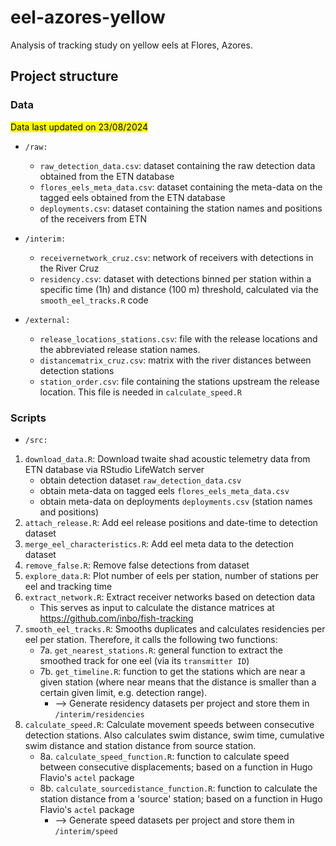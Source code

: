 # eel-azores-yellow
Analysis of tracking study on yellow eels at Flores, Azores.

## Project structure

### Data

<mark>Data last updated on 23/08/2024</mark>

* `/raw:`
	+ `raw_detection_data.csv`: dataset containing the raw detection data obtained from the ETN database
	+ `flores_eels_meta_data.csv`: dataset containing the meta-data on the tagged eels obtained from the ETN database
	+ `deployments.csv`: dataset containing the station names and positions of the receivers from ETN

* `/interim:`
	+ `receivernetwork_cruz.csv`: network of receivers with detections in the River Cruz
	+ `residency.csv`: dataset with detections binned per station within a specific time (1h) and distance (100 m) threshold, calculated via the `smooth_eel_tracks.R` code

* `/external:`
	+ `release_locations_stations.csv`: file with the release locations and the abbreviated release station names.
	+ `distancematrix_cruz.csv`: matrix with the river distances between detection stations
	+ `station_order.csv`: file containing the stations upstream the release location. This file is needed in `calculate_speed.R`



### Scripts

* `/src:`

1. `download_data.R`: Download twaite shad acoustic telemetry data from ETN database via RStudio LifeWatch server
	* obtain detection dataset `raw_detection_data.csv`
	* obtain meta-data on tagged eels `flores_eels_meta_data.csv`
	* obtain meta-data on deployments `deployments.csv` (station names and positions)
2. `attach_release.R`: Add eel release positions and date-time to detection dataset
3. `merge_eel_characteristics.R`: Add eel meta data to the detection dataset
4. `remove_false.R`: Remove false detections from dataset
5. `explore_data.R`: Plot number of eels per station, number of stations per eel and tracking time
6. `extract_network.R`: Extract receiver networks based on detection data
	* This serves as input to calculate the distance matrices at https://github.com/inbo/fish-tracking
7. `smooth_eel_tracks.R`: Smooths duplicates and calculates residencies per eel per station. Therefore, it calls the following two functions:
	+ 7a. `get_nearest_stations.R`: general function to extract the smoothed track for one eel (via its `transmitter ID`)
	+ 7b. `get_timeline.R`: function to get the stations which are near a given station (where near means that the distance is smaller than a certain given limit, e.g. detection range).
		- --> Generate residency datasets per project and store them in `/interim/residencies`
8. `calculate_speed.R`: Calculate movement speeds between consecutive detection stations. Also calculates swim distance, swim time, cumulative swim distance and station distance from source station.
	+ 8a. `calculate_speed_function.R`: function to calculate speed between consecutive displacements; based on a function in Hugo Flavio's `actel` package
	+ 8b. `calculate_sourcedistance_function.R`: function to calculate the station distance from a 'source' station; based on a function in Hugo Flavio's `actel` package
		- --> Generate speed datasets per project and store them in `/interim/speed`






